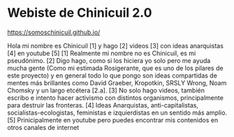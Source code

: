 # Webiste de Chinicuil 2.0

https://somoschinicuil.github.io/

Hola mi nombre es Chinicuil [1] y hago [2] videos [3] con ideas anarquistas [4] en youtube [5]
[1] Realmente mi nombre no es Chinicuil, es mi pseudónimo.
[2] Digo hago, como si los hiciera yo solo pero me ayuda mucha gente (Como mi estimada Rosigerante, que es uno de los pilares de este proyecto) y en general todo lo que pongo son ideas compartidas de mentes más brillantes como David Graeber, Kropotkin, SRSLY Wrong, Noam Chomsky y un largo etcétera [2.a].
[3] No solo hago videos, también escribo e intento hacer activismo con distintos organismos, principalmente para destruir las fronteras.
[4] Ideas Anarquistas, anti-capitalistas, socialistas-ecologistas, feministas e izquierdistas en un sentido más amplio.
[5] Prinicipalmente en youtube pero puedes encontrar mis contenidos en otros canales de internet